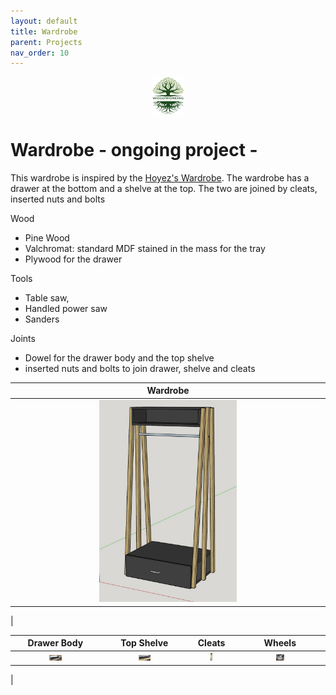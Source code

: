 ```yaml
---
layout: default
title: Wardrobe
parent: Projects
nav_order: 10
---
```

<center>
<img src="../media/Lignarius.png" width="10%" height="10%" align="middle"/>
</center>

# Wardrobe - ongoing project -

This wardrobe is inspired by the [Hoyez's Wardrobe](https://www.lairdubois.fr/creations/16546-meuble-penderie.html). The wardrobe has a drawer at the bottom and a shelve at the top. The two are joined by cleats, inserted nuts and bolts

Wood
* Pine Wood
* Valchromat: standard MDF stained in the mass for the tray
* Plywood for the drawer


Tools
* Table saw,
* Handled power saw
* Sanders


Joints
* Dowel for the drawer body and the top shelve
* inserted nuts and bolts to join drawer, shelve and cleats


|                                                                 Wardrobe                                                                  |
|:-----------------------------------------------------------------------------------------------------------------------------------------:|
|          [<img alt="image" height="45%" src="/media/Wardrobe.jpg" width="45%"/>](https://garlatti.github.io/media/Wardrobe.jpg)           | 
|      



|                                                                                                                                                                                                                                                                                Drawer Body                                                                                                                                                                                                                                                                                |                                                                  Top Shelve                                                                   |          Cleats                 |                                                                                                                                                                                                                                    Wheels                                                                                                                                                                                                                                    |
|:-------------------------------------------------------------------------------------------------------------------------------------------------------------------------------------------------------------------------------------------------------------------------------------------------------------------------------------------------------------------------------------------------------------------------------------------------------------------------------------------------------------------------------------------------------------------------:|:---------------------------------------------------------------------------------------------------------------------------------------------:|:-------------------------------:|:----------------------------------------------------------------------------------------------------------------------------------------------------------------------------------------------------------------------------------------------------------------------------------------------------------------------------------------------------------------------------------------------------------------------------------------------------------------------------:|
| [<img alt="image" height="15%" src="/media/Wardrobe_Drawer_Body.jpg" width="15%"/>](https://garlatti.github.io/media/Wardrobe_Drawer_Body.jpg) |  [<img alt="image" height="15%" src="/media/Wardrobe_Top_Shelve.jpg" width="15%"/>](https://garlatti.github.io/media/Wardrobe_Top_Shelve.jpg) |  [<img alt="image" height="5%" src="/media/Wardrobe_Cleats.jpg" width="5%"/>](https://garlatti.github.io/media/Wardrobe_Cleats.jpg) |  [<img alt="image" height="10%" src="/media/Wardrobe_Wheels.jpg" width="10%"/>](https://garlatti.github.io/media/Wardrobe_Wheels.jpg) |
|    
